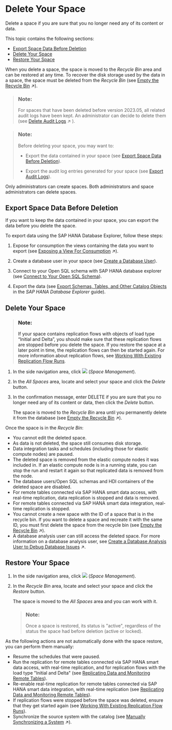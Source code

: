 <!-- loio3eb19b96e6ba41dfbffd759c5c8370bb -->

# Delete Your Space

Delete a space if you are sure that you no longer need any of its content or data.

This topic contains the following sections:

-   [Export Space Data Before Deletion](delete-your-space-3eb19b9.md#loio3eb19b96e6ba41dfbffd759c5c8370bb__section_lk4_xrc_rcc)
-   [Delete Your Space](delete-your-space-3eb19b9.md#loio3eb19b96e6ba41dfbffd759c5c8370bb__section_scx_lmz_dcc)
-   [Restore Your Space](delete-your-space-3eb19b9.md#loio3eb19b96e6ba41dfbffd759c5c8370bb__section_qjv_qnz_dcc)

When you delete a space, the space is moved to the *Recycle Bin* area and can be restored at any time. To recover the disk storage used by the data in a space, the space must be deleted from the *Recycle Bin* \(see [Empty the Recycle Bin](https://help.sap.com/viewer/935116dd7c324355803d4b85809cec97/DEV_CURRENT/en-US/c4e26c09325a45d3ab7011a600c8fc6c.html "To recover the disk storage used by the data in spaces, you must delete them from the Recycle Bin area.") :arrow_upper_right:\).

> ### Note:  
> For spaces that have been deleted before version 2023.05, all related audit logs have been kept. An administrator can decide to delete them \(see [Delete Audit Logs](https://help.sap.com/viewer/935116dd7c324355803d4b85809cec97/DEV_CURRENT/en-US/589fa4251db74fb7955eeee5d86fc25c.html "Delete audit logs and free up disk space.") :arrow_upper_right: \).

> ### Note:  
> Before deleting your space, you may want to:
> 
> -   Export the data contained in your space \(see [Export Space Data Before Deletion](delete-your-space-3eb19b9.md#loio3eb19b96e6ba41dfbffd759c5c8370bb__section_lk4_xrc_rcc)\).
> 
> -   Export the audit log entries generated for your space \(see [Export Audit Logs](export-audit-logs-0c5dc64.md)\).

Only administrators can create spaces. Both administrators and space administrators can delete spaces.



<a name="loio3eb19b96e6ba41dfbffd759c5c8370bb__section_lk4_xrc_rcc"/>

## Export Space Data Before Deletion

If you want to keep the data contained in your space, you can export the data before you delete the space.



To export data using the SAP HANA Database Explorer, follow these steps:

1.  Expose for consumption the views containing the data you want to export \(see [Exposing a View For Consumption](https://help.sap.com/viewer/24f836070a704022a40c15442163e5cf/DEV_CURRENT/en-US/40ec77ec24f244279a81448969a7e769.html "When your view is ready, you can make its data available for consumption in SAP Analytics Cloud and other clients, tools, and apps.") :arrow_upper_right:\).
2.  Create a database user in your space \(see [Create a Database User](Integrating-Data-Via-Database-Users/Open-SQL-Schema/create-a-database-user-798e3fd.md)\).

3.  Connect to your Open SQL schema with SAP HANA database explorer \(see [Connect to Your Open SQL Schema](Integrating-Data-Via-Database-Users/Open-SQL-Schema/connect-to-your-open-sql-schema-b78ad20.md)\).

4.  Export the data \(see [Export Schemas, Tables, and Other Catalog Objects](https://help.sap.com/docs/SAP_HANA_COCKPIT/e8d0ddfb84094942a9f90288cd6c05d3/1f20a6c4364c4b0680596e74e4ba281d.html) in the *SAP HANA Database Explorer* guide\).




<a name="loio3eb19b96e6ba41dfbffd759c5c8370bb__section_scx_lmz_dcc"/>

## Delete Your Space

> ### Note:  
> If your space contains replication flows with objects of load type “Initial and Delta”, you should make sure that these replication flows are stopped before you delete the space. If you restore the space at a later point in time, the replication flows can then be started again. For more information about replication flows, see [Working With Existing Replication Flow Runs](Data-Integration-Monitor/working-with-existing-replication-flow-runs-da62e1e.md).

1.  In the side navigation area, click ![](Integrating-Data-Via-Database-Users/Open-SQL-Schema/images/Space_Management_a868247.png) \(*Space Management*\).

2.  In the *All Spaces* area, locate and select your space and click the *Delete* button.

3.  In the confirmation message, enter DELETE if you are sure that you no longer need any of its content or data, then click the *Delete* button.

    The space is moved to the *Recycle Bin* area until you permanently delete it from the database \(see [Empty the Recycle Bin](https://help.sap.com/viewer/935116dd7c324355803d4b85809cec97/DEV_CURRENT/en-US/c4e26c09325a45d3ab7011a600c8fc6c.html "To recover the disk storage used by the data in spaces, you must delete them from the Recycle Bin area.") :arrow_upper_right:\).


Once the space is in the *Recycle Bin*:

-   You cannot edit the deleted space.
-   As data is not deleted, the space still consumes disk storage.
-   Data integration tasks and schedules \(including those for elastic compute nodes\) are paused.
-   The deleted space is removed from the elastic compute nodes it was included in. If an elastic compute node is in a running state, you can stop the run and restart it again so that replicated data is removed from the node.
-   The database users/Open SQL schemas and HDI containers of the deleted space are disabled.
-   For remote tables connected via SAP HANA smart data access, with real-time replication, data replication is stopped and data is removed.
-   For remote tables connected via SAP HANA smart data integration, real-time replication is stopped.
-   You cannot create a new space with the ID of a space that is in the recycle bin. If you want to delete a space and recreate it with the same ID, you must first delete the space from the recycle bin \(see [Empty the Recycle Bin](https://help.sap.com/viewer/935116dd7c324355803d4b85809cec97/DEV_CURRENT/en-US/c4e26c09325a45d3ab7011a600c8fc6c.html "To recover the disk storage used by the data in spaces, you must delete them from the Recycle Bin area.") :arrow_upper_right:\).
-   A database analysis user can still access the deleted space. For more information on a database analysis user, see [Create a Database Analysis User to Debug Database Issues](https://help.sap.com/viewer/935116dd7c324355803d4b85809cec97/DEV_CURRENT/en-US/c28145bcb76c4415a1ec6265dd2a4c11.html "A database analysis user is an SAP HANA Cloud database user with wide-ranging privileges. It can be used to support monitoring, analyzing, tracing, and debugging of your SAP Datasphere run-time database.") :arrow_upper_right:.



<a name="loio3eb19b96e6ba41dfbffd759c5c8370bb__section_qjv_qnz_dcc"/>

## Restore Your Space

1.  In the side navigation area, click ![](Integrating-Data-Via-Database-Users/Open-SQL-Schema/images/Space_Management_a868247.png) \(*Space Management*\).

2.  In the *Recycle Bin* area, locate and select your space and click the *Restore* button.

    The space is moved to the *All Spaces* area and you can work with it.

    > ### Note:  
    > Once a space is restored, its status is "active", regardless of the status the space had before deletion \(active or locked\).


As the following actions are not automatically done with the space restore, you can perform them manually:

-   Resume the schedules that were paused.
-   Run the replication for remote tables connected via SAP HANA smart data access, with real-time replication, and for replication flows with the load type "Initial and Delta" \(see [Replicating Data and Monitoring Remote Tables](Data-Integration-Monitor/replicating-data-and-monitoring-remote-tables-4dd95d7.md)\).
-   Re-enable real-time replication for remote tables connected via SAP HANA smart data integration, with real-time replication \(see [Replicating Data and Monitoring Remote Tables](Data-Integration-Monitor/replicating-data-and-monitoring-remote-tables-4dd95d7.md)\).
-   If replication flows were stopped before the space was deleted, ensure that they get started again \(see [Working With Existing Replication Flow Runs](Data-Integration-Monitor/working-with-existing-replication-flow-runs-da62e1e.md)\).
-   Synchronize the source system with the catalog \(see [Manually Synchronizing a System](https://help.sap.com/viewer/97d1d2f0e35d410c893e95a5ff3bee6f/DEV_CURRENT/en-US/48c11915d74b41fcb8c07dd4bf1c4c86.html "After you create a connection to a source system, you'll want to manually synchronize it with the catalog to ensure that existing data objects from the new source system will be added as assets to the catalog. You may also need to manually synchronize existing source systems for specific situations, such as troubleshooting synchronization issues or reauthenticating the system user.") :arrow_upper_right:\).

